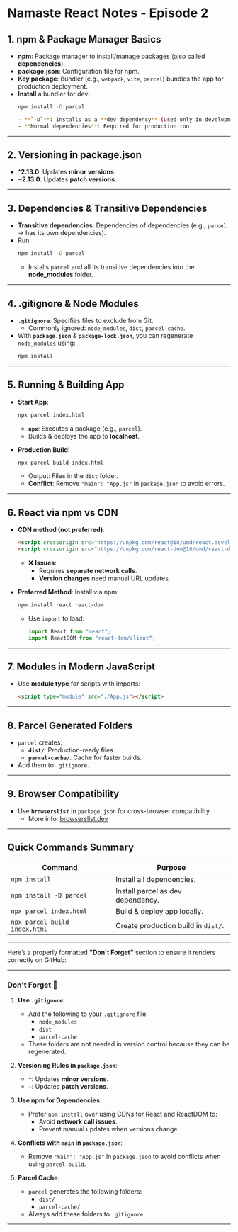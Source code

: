 # Namaste React Notes - Episode 2

## 1. npm & Package Manager Basics
- **npm**: Package manager to install/manage packages (also called **dependencies**).
- **package.json**: Configuration file for npm.
- **Key package**: Bundler (e.g., `webpack`, `vite`, `parcel`) bundles the app for production deployment.
- **Install** a bundler for dev:
  ```bash
  npm install -D parcel

  - **`-D`**: Installs as a **dev dependency** (used only in development).
  - **Normal dependencies**: Required for production too.

---

## 2. Versioning in package.json
- **^2.13.0**: Updates **minor versions**.
- **~2.13.0**: Updates **patch versions**.

---

## 3. Dependencies & Transitive Dependencies
- **Transitive dependencies**: Dependencies of dependencies (e.g., `parcel` → has its own dependencies).
- Run:
  ```bash
  npm install -D parcel
  ```
  - Installs `parcel` and all its transitive dependencies into the **node_modules** folder.

---

## 4. .gitignore & Node Modules
- **`.gitignore`**: Specifies files to exclude from Git.
  - Commonly ignored: `node_modules`, `dist`, `parcel-cache`.
- With **`package.json`** & **`package-lock.json`**, you can regenerate `node_modules` using:
  ```bash
  npm install
  ```

---

## 5. Running & Building App
- **Start App**:
  ```bash
  npx parcel index.html
  ```
  - **`npx`**: Executes a package (e.g., `parcel`).
  - Builds & deploys the app to **localhost**.

- **Production Build**:
  ```bash
  npx parcel build index.html
  ```
  - Output: Files in the `dist` folder.
  - **Conflict**: Remove `"main": "App.js"` in `package.json` to avoid errors.

---

## 6. React via npm vs CDN
- **CDN method (not preferred)**:
  ```html
  <script crossorigin src="https://unpkg.com/react@18/umd/react.development.js"></script>
  <script crossorigin src="https://unpkg.com/react-dom@18/umd/react-dom.development.js"></script>
  ```
  - ❌ **Issues**:
    - Requires **separate network calls**.
    - **Version changes** need manual URL updates.

- **Preferred Method**:
  Install via npm:
  ```bash
  npm install react react-dom
  ```
  - Use `import` to load:
    ```javascript
    import React from "react";
    import ReactDOM from "react-dom/client";
    ```

---

## 7. Modules in Modern JavaScript
- Use **module type** for scripts with imports:
  ```html
  <script type="module" src="./App.js"></script>
  ```

---

## 8. Parcel Generated Folders
- `parcel` creates:
  - **`dist/`**: Production-ready files.
  - **`parcel-cache/`**: Cache for faster builds.
- Add them to `.gitignore`.

---

## 9. Browser Compatibility
- Use **`browserslist`** in `package.json` for cross-browser compatibility.
  - More info: [browserslist.dev](https://browserslist.dev)

---

## Quick Commands Summary
| **Command**                  | **Purpose**                             |
|------------------------------|-----------------------------------------|
| `npm install`                | Install all dependencies.              |
| `npm install -D parcel`      | Install parcel as dev dependency.      |
| `npx parcel index.html`      | Build & deploy app locally.            |
| `npx parcel build index.html`| Create production build in `dist/`.    |

---
Here’s a properly formatted **"Don't Forget"** section to ensure it renders correctly on GitHub:

---

### **Don't Forget** 📝

1. **Use `.gitignore`**:
   - Add the following to your `.gitignore` file:
     - `node_modules`
     - `dist`
     - `parcel-cache`
   - These folders are not needed in version control because they can be regenerated.

2. **Versioning Rules in `package.json`**:
   - **`^`**: Updates **minor versions**.
   - **`~`**: Updates **patch versions**.

3. **Use npm for Dependencies**:
   - Prefer `npm install` over using CDNs for React and ReactDOM to:
     - Avoid **network call issues**.
     - Prevent manual updates when versions change.

4. **Conflicts with `main` in `package.json`**:
   - Remove `"main": "App.js"` in `package.json` to avoid conflicts when using `parcel build`.

5. **Parcel Cache**:
   - `parcel` generates the following folders:
     - `dist/`
     - `parcel-cache/`
   - Always add these folders to `.gitignore`.

---

